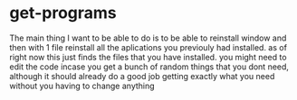 # get-programs
The main thing I want to be able to do is to be able to reinstall window and then with 1 file reinstall all the aplications you previouly had installed. as of right now this just finds the files that you have installed. you might need to edit the code incase you get a bunch of random things that you dont need, although it should already do a good job getting exactly what you need without you having to change anything 

